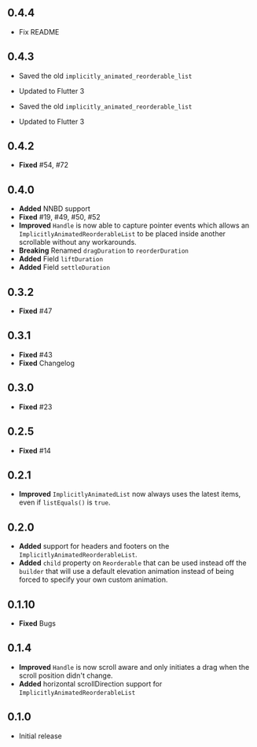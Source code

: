 ## 0.4.4

- Fix README

## 0.4.3

- Saved the old `implicitly_animated_reorderable_list`
- Updated to Flutter 3

- Saved the old `implicitly_animated_reorderable_list`
- Updated to Flutter 3

## 0.4.2

- **Fixed** #54, #72

## 0.4.0

- **Added** NNBD support
- **Fixed** #19, #49, #50, #52
- **Improved** `Handle` is now able to capture pointer events which allows an `ImplicitlyAnimatedReorderableList` to be placed inside another scrollable without any workarounds.
- **Breaking** Renamed `dragDuration` to `reorderDuration`
- **Added** Field `liftDuration`
- **Added** Field `settleDuration`

## 0.3.2

- **Fixed** #47

## 0.3.1

- **Fixed** #43
- **Fixed** Changelog

## 0.3.0

- **Fixed** #23

## 0.2.5

- **Fixed** #14

## 0.2.1

- **Improved** `ImplicitlyAnimatedList` now always uses the latest items, even if `listEquals()` is `true`.

## 0.2.0

- **Added** support for headers and footers on the `ImplicitlyAnimatedReorderableList`.
- **Added** `child` property on `Reorderable` that can be used instead off the `builder` that will use a default elevation animation instead of being forced to specify your own custom animation.

## 0.1.10

- **Fixed** Bugs

## 0.1.4

- **Improved** `Handle` is now scroll aware and only initiates a drag when the scroll position didn't change.
- **Added** horizontal scrollDirection support for `ImplicitlyAnimatedReorderableList`

## 0.1.0

- Initial release
